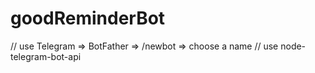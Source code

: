 # goodReminderBot
// use Telegram => BotFather => /newbot => choose a name
// use node-telegram-bot-api
